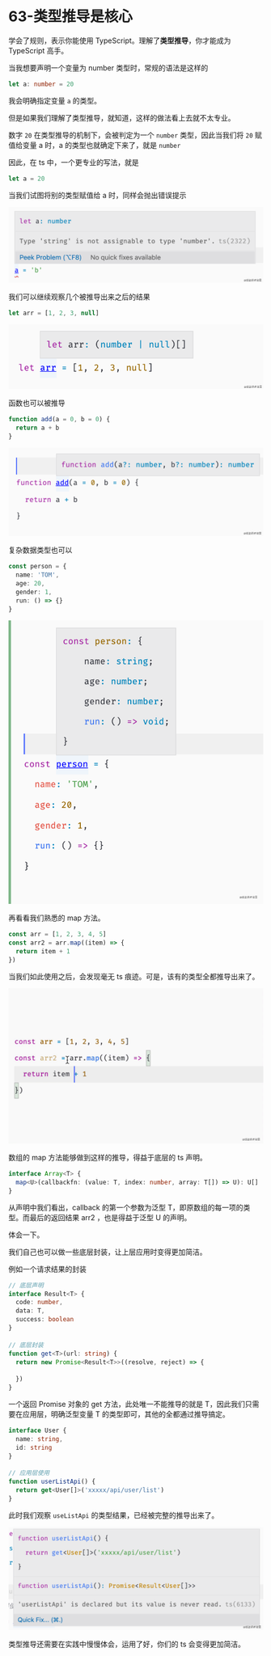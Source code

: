 # 63-类型推导是核心

学会了规则，表示你能使用 TypeScript。理解了**类型推导**，你才能成为 TypeScript 高手。

当我想要声明一个变量为 number 类型时，常规的语法是这样的

```typescript
let a: number = 20
```

我会明确指定变量 `a` 的类型。

但是如果我们理解了类型推导，就知道，这样的做法看上去就不太专业。

数字 `20` 在类型推导的机制下，会被判定为一个 `number` 类型，因此当我们将 `20` 赋值给变量 a 时，a 的类型也就确定下来了，就是 `number`

因此，在 ts 中，一个更专业的写法，就是

```typescript
let a = 20
```

当我们试图将别的类型赋值给 a 时，同样会抛出错误提示

![img](./assets/1-20240301120054593.png)

我们可以继续观察几个被推导出来之后的结果

```typescript
let arr = [1, 2, 3, null]
```

![img](./assets/1-20240301120054610.png)

函数也可以被推导

```typescript
function add(a = 0, b = 0) {
  return a + b
}
```

![img](./assets/1-20240301120054598.png)

复杂数据类型也可以

```typescript
const person = {
  name: 'TOM',
  age: 20,
  gender: 1,
  run: () => {}
}
```

![img](./assets/1-20240301120054583.png)

再看看我们熟悉的 map 方法。

```typescript
const arr = [1, 2, 3, 4, 5]
const arr2 = arr.map((item) => {
  return item + 1
})
```

当我们如此使用之后，会发现毫无 ts 痕迹。可是，该有的类型全都推导出来了。

![img](./assets/1-20240301120054627.png)

数组的 map 方法能够做到这样的推导，得益于底层的 ts 声明。

```typescript
interface Array<T> {
  map<U>(callbackfn: (value: T, index: number, array: T[]) => U): U[]
}
```

从声明中我们看出，callback 的第一个参数为泛型 T，即原数组的每一项的类型。而最后的返回结果 arr2 ，也是得益于泛型 U 的声明。

体会一下。

我们自己也可以做一些底层封装，让上层应用时变得更加简洁。

例如一个请求结果的封装

```typescript
// 底层声明
interface Result<T> {
  code: number,
  data: T,
  success: boolean
}

// 底层封装
function get<T>(url: string) {
  return new Promise<Result<T>>((resolve, reject) => {

  })
}
```

一个返回 Promise 对象的 get 方法，此处唯一不能推导的就是 T，因此我们只需要在应用层，明确泛型变量 T 的类型即可，其他的全都通过推导搞定。

```typescript
interface User {
  name: string,
  id: string
}

// 应用层使用
function userListApi() {
  return get<User[]>('xxxxx/api/user/list')
}
```

此时我们观察 `useListApi` 的类型结果，已经被完整的推导出来了。

![img](./assets/1-20240301120054631.png)

类型推导还需要在实践中慢慢体会，运用了好，你们的 ts 会变得更加简洁。